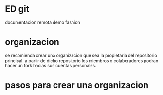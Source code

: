# ED git
documentacion remota demo fashion

# organizacion
se recomienda crear una organizacion que sea la propietaria del repositorio
principal. a partir de dicho repositorio los miembros o colaboradores podran
hacer un fork hacias sus cuentas personales.

# pasos para crear una organizacion
